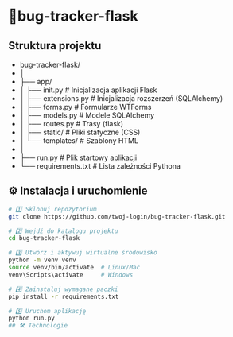 # 🐞bug-tracker-flask
## Struktura projektu
- bug-tracker-flask/
- │
- ├── app/
- │ ├── init.py # Inicjalizacja aplikacji Flask
- │ ├── extensions.py # Inicjalizacja rozszerzeń (SQLAlchemy)
- │ ├── forms.py # Formularze WTForms
- │ ├── models.py # Modele SQLAlchemy
- │ ├── routes.py # Trasy (flask)
- │ ├── static/ # Pliki statyczne (CSS)
- │ └── templates/ # Szablony HTML 
- │
- ├── run.py # Plik startowy aplikacji
- └── requirements.txt # Lista zależności Pythona
## ⚙️ Instalacja i uruchomienie
```bash
# 1️⃣ Sklonuj repozytorium
git clone https://github.com/twoj-login/bug-tracker-flask.git

# 2️⃣ Wejdź do katalogu projektu
cd bug-tracker-flask

# 3️⃣ Utwórz i aktywuj wirtualne środowisko
python -m venv venv
source venv/bin/activate  # Linux/Mac
venv\Scripts\activate     # Windows

# 4️⃣ Zainstaluj wymagane paczki
pip install -r requirements.txt

# 5️⃣ Uruchom aplikację
python run.py
## 🛠 Technologie
